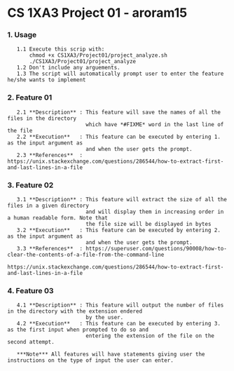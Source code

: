 # CS 1XA3 Project 01 - **aroram15**
### 1. Usage
       1.1 Execute this scrip with:
           chmod +x CS1XA3/Project01/project_analyze.sh
           ./CS1XA3/Project01/project_analyze
       1.2 Don't include any arguements.
       1.3 The script will automatically prompt user to enter the feature he/she wants to implement
       
### 2. Feature 01
       2.1 **Description** : This feature will save the names of all the files in the directory 
                             which have *#FIXME* word in the last line of the file
       2.2 **Execution**   : This feature can be executed by entering 1. as the input argument as 
                             and when the user gets the prompt.
       2.3 **References**  : https://unix.stackexchange.com/questions/286544/how-to-extract-first-and-last-lines-in-a-file

### 3. Feature 02
       3.1 **Description** : This feature will extract the size of all the files in a given directory
                             and will display them in increasing order in a human readable form. Note that 
                             the file size will be displayed in bytes
       3.2 **Execution**   : This feature can be executed by entering 2. as the input argument as 
                             and when the user gets the prompt.
       3.3 **References**  : https://superuser.com/questions/90008/how-to-clear-the-contents-of-a-file-from-the-command-line
                             https://unix.stackexchange.com/questions/286544/how-to-extract-first-and-last-lines-in-a-file
                             
### 4. Feature 03
       4.1 **Description** : This feature will output the number of files in the directory with the extension endered 
                             by the user.
       4.2 **Execution**   : This feature can be executed by entering 3. as the first input when prompted to do so and                              
                             entering the extension of the file on the second attempt. 
       
       ***Note*** All features will have statements giving user the instructions on the type of input the user can enter.
